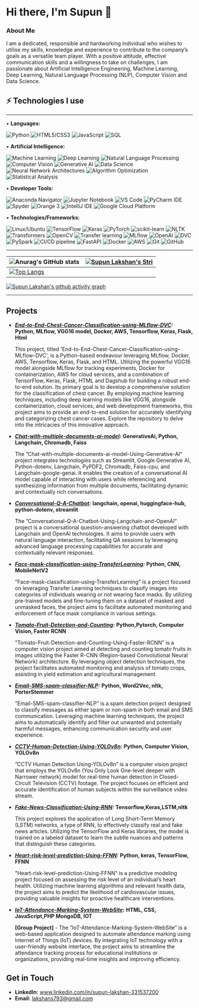 # **Hi there, I'm Supun** 👋

### **About Me**
I am a dedicated, responsible and hardworking individual who wishes to utilise my skills, knowledge and experience to contribute to the company’s goals as a versatile team player. With a positive attitude, effective communication skills and a willingness to take on challenges, I am passionate about Artificial Intelligence Engineering, Machine Learning, Deep Learning, Natural Language Processing (NLP), Computer Vision and Data Science.



## **⚡ Technologies I use**
---
• **Languages:** 

![Python](https://img.shields.io/badge/python-3670A0?style=for-the-badge&logo=python&logoColor=ffdd54)
![HTML5/CSS3](https://img.shields.io/badge/html5%2Fcss3-%23E34F26%2F%231572B6.svg?style=for-the-badge)
![JavaScript](https://img.shields.io/badge/javascript-%23F7DF1E.svg?style=for-the-badge&logo=javascript&logoColor=black)
![SQL](https://img.shields.io/badge/sql-%2300f.svg?style=for-the-badge&logo=sql&logoColor=white)

• **Artificial Intelligence:** 

![Machine Learning](https://img.shields.io/badge/machine%20learning-%23007ACC.svg?style=for-the-badge)
![Deep Learning](https://img.shields.io/badge/deep%20learning-%234285F4.svg?style=for-the-badge&logo=tensorflow&logoColor=white)
![Natural Language Processing](https://img.shields.io/badge/NLP-%234ea94b.svg?style=for-the-badge&logo=natural-language-processing)
![Computer Vision](https://img.shields.io/badge/computer%20vision-%235965e0.svg?style=for-the-badge&logo=microsoft&logoColor=white)
![Generative AI](https://img.shields.io/badge/generative%20AI-%234285F4.svg?style=for-the-badge&logo=tensorflow&logoColor=white)
![Data Science](https://img.shields.io/badge/data%20science-%23000.svg?style=for-the-badge)
![Neural Network Architectures](https://img.shields.io/badge/neural%20networks-%234285F4.svg?style=for-the-badge&logo=tensorflow&logoColor=white)
![Algorithm Optimization](https://img.shields.io/badge/algorithm%20optimization-%234285F4.svg?style=for-the-badge&logo=tensorflow&logoColor=white)
![Statistical Analysis](https://img.shields.io/badge/statistical%20analysis-%234285F4.svg?style=for-the-badge&logo=tensorflow&logoColor=white)

• **Developer Tools:** 

![Anaconda Navigator](https://img.shields.io/badge/anaconda%20navigator-44A833.svg?style=for-the-badge&logo=anaconda&logoColor=white)
![Jupyter Notebook](https://img.shields.io/badge/jupyter-%23F37626.svg?style=for-the-badge&logo=Jupyter&logoColor=white)
![VS Code](https://img.shields.io/badge/visual%20studio%20code-007ACC.svg?style=for-the-badge&logo=visual-studio-code&logoColor=white)
![PyCharm IDE](https://img.shields.io/badge/pycharm-143?style=for-the-badge&logo=pycharm&logoColor=black)
![Spyder](https://img.shields.io/badge/spyder-143?style=for-the-badge&logo=spyderide&logoColor=white)
![Orange 3](https://img.shields.io/badge/orange-3-F6921E.svg?style=for-the-badge&logo=orange)
![IntelliJ IDE](https://img.shields.io/badge/intellij-000000.svg?style=for-the-badge&logo=intellij-idea&logoColor=white)
![Google Cloud Platform](https://img.shields.io/badge/google%20cloud-4285F4.svg?style=for-the-badge&logo=google-cloud&logoColor=white)


• **Technologies/Frameworks:** 

![Linux/Ubuntu](https://img.shields.io/badge/linux-%232c3e50.svg?style=for-the-badge&logo=linux&logoColor=white)
![TensorFlow](https://img.shields.io/badge/tensorflow-%233776AB.svg?style=for-the-badge&logo=TensorFlow&logoColor=white)
![Keras](https://img.shields.io/badge/keras-%23D00000.svg?style=for-the-badge&logo=keras&logoColor=white)
![PyTorch](https://img.shields.io/badge/pytorch-%23EE4C2C.svg?style=for-the-badge&logo=pytorch&logoColor=white)
![scikit-learn](https://img.shields.io/badge/scikit--learn-%23F7931E.svg?style=for-the-badge&logo=scikit-learn&logoColor=white)
![NLTK](https://img.shields.io/badge/nltk-%234ea94b.svg?style=for-the-badge&logo=nltk&logoColor=white)
![Transformers](https://img.shields.io/badge/transformers-%23232F3E.svg?style=for-the-badge&logo=huggingface&logoColor=white)
![OpenCV](https://img.shields.io/badge/opencv-%23232F3E.svg?style=for-the-badge&logo=opencv&logoColor=white)
![Transfer learning](https://img.shields.io/badge/transfer%20learning-%233776AB.svg?style=for-the-badge&logo=tensorflow&logoColor=white)
![MLflow](https://img.shields.io/badge/MLflow-%23d9ead3.svg?style=for-the-badge&logo=numpy&logoColor=blue) 
![OpenAI](https://img.shields.io/badge/OpenAI-%29ABCA00?style=for-the-badge&logo=OpenAI&logoColor=white)
![DVC](https://img.shields.io/badge/DVC-%29F09300?style=for-the-badge&logo=DVC&logoColor=orange)
![PySpark](https://img.shields.io/badge/pyspark-%23E25A1C.svg?style=for-the-badge&logo=apache-spark&logoColor=white)
![CI/CD pipeline](https://img.shields.io/badge/CI%2FCD-%232c3e50.svg?style=for-the-badge&logo=devops&logoColor=white)
![FastAPI](https://img.shields.io/badge/fastapi-%23000000.svg?style=for-the-badge&logo=fastapi&logoColor=white)
![Docker](https://img.shields.io/badge/docker-%230db7ed.svg?style=for-the-badge&logo=docker&logoColor=white)
![AWS](https://img.shields.io/badge/AWS-%23FF9900.svg?style=for-the-badge&logo=amazon-aws&logoColor=white)
![Git](https://img.shields.io/badge/git-%23F05033.svg?style=for-the-badge&logo=git&logoColor=white)
![GitHub](https://img.shields.io/badge/github-%23121011.svg?style=for-the-badge&logo=github&logoColor=white)

---
| ![Anurag's GitHub stats](https://github-readme-stats.vercel.app/api?username=supunlakshan100&show_icons=true&theme=radical) | [![Supun Lakshan's Stri](https://streak-stats.demolab.com?user=supunlakshan100&theme=dark&border_radius=7&mode=weekly)](https://git.io/streak-stats) |
| ------------------------------------------------------------ | ------------------------------------------------------------ |
| [![Top Langs](https://github-readme-stats.vercel.app/api/top-langs/?username=supunlakshan100&layout=compact&&show_icons=true&theme=radical)](https://github.com/anuraghazra/github-readme-stats) |                                                             


[![Supun Lakshan's github activity graph](https://github-readme-activity-graph.vercel.app/graph?username=supunlakshan100&bg_color=ffffff&color=ff047d&line=9e4c98&point=403d3d&area=true&hide_border=true)](https://github.com/ashutosh00710/github-readme-activity-graph)

---
## **Projects**

- ***[End-to-End-Chest-Cancer-Classification-using-MLflow-DVC](https://github.com/supunlakshan100/End-to-End-Chest-Cancer-Classification-using-MLflow-DVC/tree/main):*** **Python, MLflow, VGG16 model, Docker, AWS, Tensorflow, Keras, Flask, Html**

  This project, titled 'End-to-End-Chest-Cancer-Classification-using-MLflow-DVC', is a Python-based endeavour leveraging MLflow, Docker, AWS, Tensorflow, Keras, Flask, and HTML. Utilizing the powerful VGG16 model alongside MLflow for tracking experiments, Docker for containerization, AWS for cloud services, and a combination of TensorFlow, Keras, Flask,
  HTML and Dagshub for building a robust end-to-end solution. Its primary goal is to develop a comprehensive solution for the classification of chest cancer. By employing machine learning 
  techniques, including deep learning models like VGG16, alongside containerization, cloud services, and web development frameworks, this project aims to provide an end-to-end solution 
  for accurately identifying and categorizing chest cancer cases. Explore the repository to delve into the intricacies of this innovative approach. 
  

- ***[Chat-with-multiple-documents-ai-model](https://github.com/supunlakshan100/Chat-multiple-documents-ai-model-Using-Generative-AI):*** **GenerativeAi, Python, Langchain, Chromadb, Faiss**
  
   The ”Chat-with-multiple-documents-ai-model-Using-Generative-AI” project integrates technologies such as Streamlit,
   Google Generative AI, Python-dotenv, Langchain, PyPDF2, Chromadb, Faiss-cpu, and Langchain-google-genai. It
   enables the creation of a conversational AI model capable of interacting with users while referencing and synthesizing
   information from multiple documents, facilitating dynamic and contextually rich conversations.

- ***[Conversational-Q-A-Chatbot](https://github.com/supunlakshan100/Conversational-Q-A-Chatbot-Using-Langchain-and-Openai):*** **langchain, openai, huggingface-hub, python-dotenv, streamlit**

  The ”Conversational-Q-A-Chatbot-Using-Langchain-and-OpenAI” project is a conversational question-answering
  chatbot developed with Langchain and OpenAI technologies. It aims to provide users with natural language interaction,
  facilitating QA sessions by leveraging advanced language processing capabilities for accurate and contextually relevant
  responses.

- ***[Face-mask-classification-using-TransferLearning](https://github.com/supunlakshan100/Face-mask-classification-using-TransferLearning):*** **Python, CNN, MobileNetV2**

  ”Face-mask-classification-using-TransferLearning” is a project focused on leveraging Transfer Learning techniques to
  classify images into categories of individuals wearing or not wearing face masks. By utilizing pre-trained models and
  fine-tuning them on a dataset of masked and unmasked faces, the project aims to facilitate automated monitoring and
  enforcement of face mask compliance in various settings.

- ***[Tomato-Fruit-Detection-and-Counting](https://github.com/supunlakshan100/Tomato-Fruit-Detection-and-Counting-Using-Faster-RCNN):*** **Python,Pytorch, Computer Vision, Faster RCNN**
 
  ”Tomato-Fruit-Detection-and-Counting-Using-Faster-RCNN” is a computer vision project aimed at detecting and
   counting tomato fruits in images utilizing the Faster R-CNN (Region-based Convolutional Neural Network) architecture.
   By leveraging object detection techniques, the project facilitates automated monitoring and analysis of tomato crops,
   assisting in yield estimation and agricultural management.

- ***[Email-SMS-spam-classifier-NLP](https://github.com/supunlakshan100/Email-SMS-spam-classifier-NLP):*** **Python, Word2Vec, nltk, PorterStemmer**

   ”Email-SMS-spam-classifier-NLP” is a spam detection project designed to classify messages as either spam or non-spam
    in both email and SMS communication. Leveraging machine learning techniques, the project aims to automatically
    identify and filter out unwanted and potentially harmful messages, enhancing communication security and user
    experience.

- ***[CCTV-Human-Detection-Using-YOLOv8n](https://github.com/supunlakshan100/CCTV_Human_Detection_Using-YOLOv8n):*** **Python, Computer Vision, YOLOv8n**

    ”CCTV Human Detection Using-YOLOv8n” is a computer vision project that employs the YOLOv8n (You Only Look
    One-level deeper with Narrower network) model for real-time human detection in Closed-Circuit Television (CCTV)
    footage. The project focuses on efficient and accurate identification of human subjects within the surveillance video
    stream.
- ***[Fake-News-Classification-Using-RNN](https://github.com/supunlakshan100/Fake-News-Classification/tree/main):*** **Tensorflow,Keras,LSTM,nltk**

    This project explores the application of Long Short-Term Memory (LSTM) networks, a type of RNN, to effectively classify real and fake news articles. Utilizing the TensorFlow and 
    Keras libraries, the model is trained on a labeled dataset to learn the subtle nuances and patterns that distinguish these categories.

- ***[Heart-risk-level-prediction-Using-FFNN](https://github.com/supunlakshan100/Heart-risk-level-prediction-Using-FFNN):*** **Python, keras, TensorFlow, FFNN**
 
    ”Heart-risk-level-prediction-Using-FFNN” is a predictive modeling project focused on assessing the risk level of an
    individual’s heart health. Utilizing machine learning algorithms and relevant health data, the project aims to predict the
    likelihood of cardiovascular issues, providing valuable insights for proactive healthcare interventions.

- ***[IoT-Attendance-Marking-System-WebSite](https://github.com/supunlakshan100/Email-SMS-spam-classifier-NLP):*** **HTML, CSS, JavaScript,PHP MongoDB, IOT**

    **[Group Project]** - The ”IoT-Attendance-Marking-System-WebSite” is a web-based application designed to automate
    attendance marking using Internet of Things (IoT) devices. By integrating IoT technology with a user-friendly website
    interface, the project aims to streamline the attendance tracking process for educational institutions or organizations,
    providing real-time insights and improving efficiency.

## **Get in Touch**

- **LinkedIn:** www.linkedin.com/in/supun-lakshan-331537200
- **Email:** lakshans793@gmail.com
